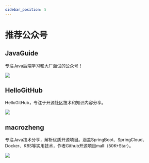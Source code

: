 ```yaml
---
sidebar_position: 5
---
```


# 推荐公众号

## JavaGuide

专注Java后端学习和大厂面试的公众号！

![](https://images-machen.oss-cn-beijing.aliyuncs.com/JavaGuide.png)

## HelloGitHub

HelloGitHub，专注于开源社区技术和知识内容分享。

![](https://images-machen.oss-cn-beijing.aliyuncs.com/HelloGitHub.png)

## macrozheng

专注Java技术分享，解析优质开源项目。涵盖SpringBoot、SpringCloud、Docker、K8S等实用技术，作者Github开源项目mall（50K+Star）。

![](https://images-machen.oss-cn-beijing.aliyuncs.com/macrozheng.png)
